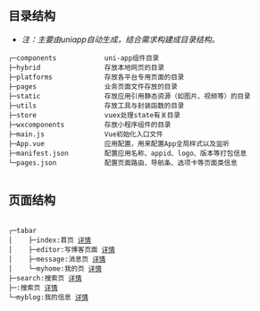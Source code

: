 ## 目录结构
+ *注：主要由uniapp自动生成，结合需求构建成目录结构。*
```
┌─components            uni-app组件目录
├─hybrid                存放本地网页的目录
├─platforms             存放各平台专用页面的目录
├─pages                 业务页面文件存放的目录
├─static                存放应用引用静态资源（如图片、视频等）的目录
├─utils                 存放工具与封装函数的目录
├─store                 vuex处理state有关目录
├─wxcomponents          存放小程序组件的目录
├─main.js               Vue初始化入口文件
├─App.vue               应用配置，用来配置App全局样式以及监听 
├─manifest.json         配置应用名称、appid、logo、版本等打包信息
└─pages.json            配置页面路由、导航条、选项卡等页面类信息


```


## 页面结构
<pre v-pre="" data-lang="">
    <code class="lang-" style="padding:0">
┌─tabar 
│    ├─index:首页 <a href="docs/index.md">详情</a>
│    ├─editor:写博客页面 <a href="docs/editor.md">详情</a>
│    ├─message:消息页 <a href="docs/message.md">详情</a>
│    └─myhome:我的页 <a href="docs/myhome.md">详情</a>
├─search:搜索页 <a href="docs/search.md">详情</a>
├─:搜索页 <a href="docs/.md">详情</a>
└─myblog:我的信息 <a href="docs/myblog.md">详情</a>
    </code>
</pre>